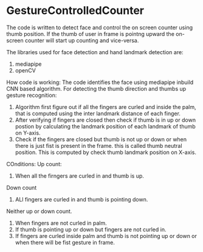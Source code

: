 # GestureControlledCounter
The code is written to detect face and control the on screen counter using thumb position.
If the thumb of user in frame is pointng upward the on-screen counter will start up counting and vice-versa.

The libraries used for face detection and hand landmark detection are:
1. mediapipe 
2. openCV

How code is working:
The code identifies the face using mediapipe inbuild CNN based algorithm.
For detecting the thumb direction and thumbs up gesture recognition:
1. Algorithm first figure out if all the fingers are curled and inside the palm, that is computed
   using the inter landmark distance of each finger.
2. After verifying if fingers are closed then check if thumb is in up or down postion by calculating the landmark position
   of each landmark of thumb on Y-axis.
3. Check if the fingers are closed but thumb is not up or down or when there is just fist is present in the frame. 
   this is called thumb neutral position. This is computed by check thumb landmark position on X-axis.

COnditions:
Up count:
1. When all the firngers are curled in and thumb is up.

Down count 
1. ALl fingers are curled in and thumb is pointing down.

Neither up or down count.
1. When fingers are not curled in palm.
2. If thumb is pointing up or down but fingers are not curled in.
3. If fingers are curled inside palm and thumb is not pointing up or down or when there will be fist gesture in frame.
